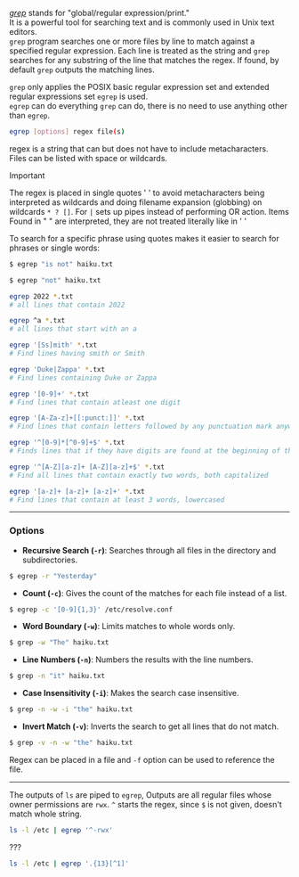 

[*grep*](/personal-site/docs/bash-linux/command-docs/grep) stands for "global/regular expression/print."       
It is a powerful tool for searching text and is commonly used in Unix text editors.      
`grep` program searches one or more files by line to match against a specified regular expression. Each line is treated as the string and `grep` searches for any substring of the line that matches the regex. If found, by default `grep` outputs the matching lines.

`grep` only applies the POSIX basic regular expression set and extended regular expressions set `egrep` is used.      
`egrep` can do everything `grep` can do, there is no need to use anything other than `egrep`.

```bash {frame="none"}
egrep [options] regex file(s)
```
regex is a string that can but does not have to include metacharacters.     
Files can be listed with space or wildcards.     

>[!important]
>The regex is placed in single quotes ' ' to avoid metacharacters being interpreted as wildcards and doing filename expansion (globbing) on wildcards `* ? []`. For `|` sets up pipes instead of performing OR action. 
>Items Found in " " are interpreted, they are not treated literally like in ' '



To search for a specific phrase using quotes makes it easier to search for phrases or single words:
```bash {frame="none"}
$ egrep "is not" haiku.txt

$ egrep "not" haiku.txt
```

```bash {frame="none"}
egrep 2022 *.txt  
# all lines that contain 2022

egrep ^a *.txt
# all lines that start with an a
```

```bash {frame="none"}
egrep '[Ss]mith' *.txt
# Find lines having smith or Smith

egrep 'Duke|Zappa' *.txt
# Find lines containing Duke or Zappa
```

```bash {frame="none"}
egrep '[0-9]+' *.txt
# Find lines that contain atleast one digit

egrep '[A-Za-z]+[[:punct:]]' *.txt
# Find lines that contain letters followed by any punctuation mark anywhere in the line. 
```

```bash {frame="none"}
egrep '^[0-9]*[^0-9]+$' *.txt
# Finds lines that if they have digits are found at the beginning of the line.

egrep '^[A-Z][a-z]+ [A-Z][a-z]+$' *.txt
# Find all lines that contain exactly two words, both capitalized

egrep '[a-z]+ [a-z]+ [a-z]+' *.txt
# Find lines that contain at least 3 words, lowercased
```

_____

### Options

- **Recursive Search (`-r`)**: Searches through all files in the directory and subdirectories.
```bash {frame="none"}
$ egrep -r "Yesterday"
```

- **Count (`-c`)**: Gives the count of the matches for each file instead of a list.
```bash {frame="none"}
$ egrep -c '[0-9]{1,3}' /etc/resolve.conf
```

- **Word Boundary (`-w`)**: Limits matches to whole words only.
```bash {frame="none"}
$ grep -w "The" haiku.txt
```

- **Line Numbers (`-n`)**: Numbers the results with the line numbers.
```bash {frame="none"}
$ grep -n "it" haiku.txt
```

- **Case Insensitivity (`-i`)**: Makes the search case insensitive.
```bash {frame="none"}
$ grep -n -w -i "the" haiku.txt
```

- **Invert Match (`-v`)**: Inverts the search to get all lines that do not match.
```bash {frame="none"}
$ grep -v -n -w "the" haiku.txt
```

Regex can be placed in a file and `-f` option can be used to reference the file.    


_______

The outputs of `ls` are piped to `egrep`, Outputs are all regular files whose owner permissions are `rwx`. `^` starts the regex, since `$` is not given, doesn't match whole string. 
```bash {frame="none"}
ls -l /etc | egrep '^-rwx'
```
    
???
```bash {frame="none"}
ls -l /etc | egrep '.{13}[^1]'
```

